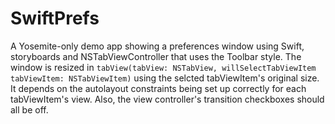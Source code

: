 # SwiftPrefs
A Yosemite-only demo app showing a preferences window using Swift, storyboards and NSTabViewController that uses the Toolbar style. The window is resized in `tabView(tabView: NSTabView, willSelectTabViewItem tabViewItem: NSTabViewItem)` using the selcted tabViewItem's original size. It depends on the autolayout constraints being set up correctly for each tabViewItem's view. Also, the view controller's transition checkboxes should all be off.

